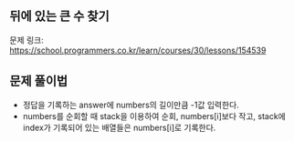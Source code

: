 ## 뒤에 있는 큰 수 찾기
문제 링크: <https://school.programmers.co.kr/learn/courses/30/lessons/154539>

## 문제 풀이법
- 정답을 기록하는 answer에 numbers의 길이만큼 -1값 입력한다.
- numbers를 순회할 때 stack을 이용하여 순회, numbers[i]보다 작고, stack에 index가 기록되어 있는 배열들은 numbers[i]로 기록한다.


